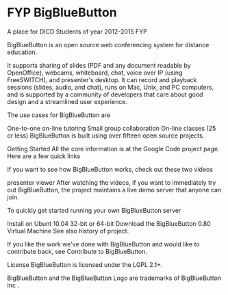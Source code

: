 FYP BigBlueButton
================
A place for DICD Students of year 2012-2015
FYP

BigBlueButton is an open source web conferencing system for distance education.

It supports sharing of slides (PDF and any document readable by OpenOffice), webcams, whiteboard, chat, voice over IP (using FreeSWITCH), and presenter's desktop. It can record and playback sessions (slides, audio, and chat), runs on Mac, Unix, and PC computers, and is supported by a community of developers that care about good design and a streamlined user experience.

The use cases for BigBlueButton are

One-to-one on-line tutoring
Small group collaboration
On-line classes (25 or less)
BigBlueButton is built using over fifteen open source projects.

Getting Started
All the core information is at the Google Code project page. Here are a few quick links

If you want to see how BigBlueButton works, check out these two videos

presenter
viewer
After watching the videos, if you want to immediately try out BigBlueButton, the project maintains a live demo server that anyone can join.

To quickly get started running your own BigBlueButton server

Install on Ubunt 10.04 32-bit or 64-bit
Download the BigBlueButton 0.80 Virtual Machine
See also history of project.

If you like the work we've done with BigBlueButton and would like to contribute back, see Contribute to BigBlueButton.

License
BigBlueButton is licensed under the LGPL 2.1+.

BigBlueButton and the BigBlueButton Logo are trademarks of BigBlueButton Inc .
